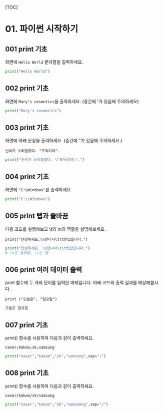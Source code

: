 [TOC]

# 01. 파이썬 시작하기

## 001 print 기초

화면에 `Hello World` 문자열을 출력하세요.

```python
print("Hello World")
```



## 002 print 기초

화면에 `Mary's cosmetics`을 출력하세요. (중간에 '가 있음에 주의하세요)

```python
print("Mary's cosmetics")
```



## 003 print 기초

화면에 아래 문장을 출력하세요. (중간에 "가 있음에 주의하세요.)

```
신씨가 소리질렀다. "도둑이야".
```

```python
print("신씨가 소리질렀다. \"도둑이야\".")
```



## 004 print 기초

화면에 `"C:\Windows"`를 출력하세요.

```python
print("C:\\Windows")
```



## 005 print 탭과 줄바꿈

다음 코드를 실행해보고 \t와 \n의 역할을 설명해보세요.

```
print("안녕하세요.\n만나서\t\t반갑습니다.")
```

```python
print("안녕하세요. \n만나서\t\t반갑습니다.")
# \n은 줄바꿈, \t는 탭
```



## 006 print 여러 데이터 출력

print 함수에 두 개의 단어를 입력한 예제입니다. 아래 코드의 출력 결과를 예상해봅시다.

```
print ("오늘은", "일요일")
```

```python
오늘은 일요일
```



## 007 print 기초

print() 함수를 사용하여 다음과 같이 출력하세요.

```
naver;kakao;sk;samsung
```

```python
print("naver","kakao","sk","samsung",sep=";")
```

## 008 print 기초
print() 함수를 사용하여 다음과 같이 출력하세요.
```
naver/kakao/sk/samsung
```
```python
print("naver","kakao","sk","samsumng",sep="/")
```

